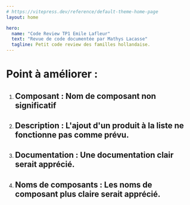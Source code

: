 ```yaml
---
# https://vitepress.dev/reference/default-theme-home-page
layout: home

hero:
  name: "Code Review TP1 Emile Lafleur"
  text: "Revue de code documentée par Mathys Lacasse"
  tagline: Petit code review des familles hollandaise.
---
```


# Point à améliorer : 
1. ## **Composant :** Nom de composant non significatif

2. ## **Description :** L'ajout d'un produit à la liste ne fonctionne pas comme prévu.

3. ## **Documentation :** Une documentation clair serait apprécié.

4. ## **Noms de composants :** Les noms de composant plus claire serait apprécié.
